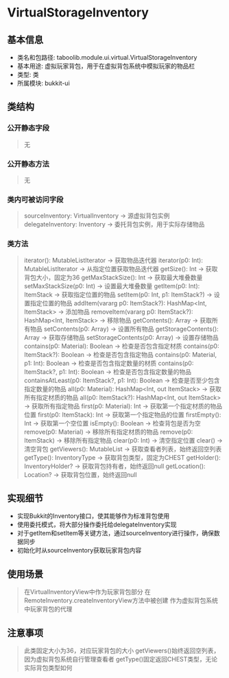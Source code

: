 # VirtualStorageInventory

## 基本信息
- 类名和包路径: taboolib.module.ui.virtual.VirtualStorageInventory
- 基本用途: 虚拟玩家背包，用于在虚拟背包系统中模拟玩家的物品栏
- 类型: 类
- 所属模块: bukkit-ui

## 类结构

### 公开静态字段
> 无

### 公开静态方法
> 无

### 类内可被访问字段
> sourceInventory: VirtualInventory -> 源虚拟背包实例
> delegateInventory: Inventory -> 委托背包实例，用于实际存储物品

### 类方法
> iterator(): MutableListIterator<ItemStack> -> 获取物品迭代器
> iterator(p0: Int): MutableListIterator<ItemStack> -> 从指定位置获取物品迭代器
> getSize(): Int -> 获取背包大小，固定为36
> getMaxStackSize(): Int -> 获取最大堆叠数量
> setMaxStackSize(p0: Int) -> 设置最大堆叠数量
> getItem(p0: Int): ItemStack -> 获取指定位置的物品
> setItem(p0: Int, p1: ItemStack?) -> 设置指定位置的物品
> addItem(vararg p0: ItemStack?): HashMap<Int, ItemStack> -> 添加物品
> removeItem(vararg p0: ItemStack?): HashMap<Int, ItemStack> -> 移除物品
> getContents(): Array<ItemStack> -> 获取所有物品
> setContents(p0: Array<out ItemStack>) -> 设置所有物品
> getStorageContents(): Array<ItemStack> -> 获取存储物品
> setStorageContents(p0: Array<out ItemStack>) -> 设置存储物品
> contains(p0: Material): Boolean -> 检查是否包含指定材质
> contains(p0: ItemStack?): Boolean -> 检查是否包含指定物品
> contains(p0: Material, p1: Int): Boolean -> 检查是否包含指定数量的材质
> contains(p0: ItemStack?, p1: Int): Boolean -> 检查是否包含指定数量的物品
> containsAtLeast(p0: ItemStack?, p1: Int): Boolean -> 检查是否至少包含指定数量的物品
> all(p0: Material): HashMap<Int, out ItemStack> -> 获取所有指定材质的物品
> all(p0: ItemStack?): HashMap<Int, out ItemStack> -> 获取所有指定物品
> first(p0: Material): Int -> 获取第一个指定材质的物品位置
> first(p0: ItemStack): Int -> 获取第一个指定物品的位置
> firstEmpty(): Int -> 获取第一个空位置
> isEmpty(): Boolean -> 检查背包是否为空
> remove(p0: Material) -> 移除所有指定材质的物品
> remove(p0: ItemStack) -> 移除所有指定物品
> clear(p0: Int) -> 清空指定位置
> clear() -> 清空背包
> getViewers(): MutableList<HumanEntity> -> 获取查看者列表，始终返回空列表
> getType(): InventoryType -> 获取背包类型，固定为CHEST
> getHolder(): InventoryHolder? -> 获取背包持有者，始终返回null
> getLocation(): Location? -> 获取背包位置，始终返回null

## 实现细节
- 实现Bukkit的Inventory接口，使其能够作为标准背包使用
- 使用委托模式，将大部分操作委托给delegateInventory实现
- 对于getItem和setItem等关键方法，通过sourceInventory进行操作，确保数据同步
- 初始化时从sourceInventory获取玩家背包内容

## 使用场景
> 在VirtualInventoryView中作为玩家背包部分
> 在RemoteInventory.createInventoryView方法中被创建
> 作为虚拟背包系统中玩家背包的代理

## 注意事项
> 此类固定大小为36，对应玩家背包的大小
> getViewers()始终返回空列表，因为虚拟背包系统自行管理查看者
> getType()固定返回CHEST类型，无论实际背包类型如何
